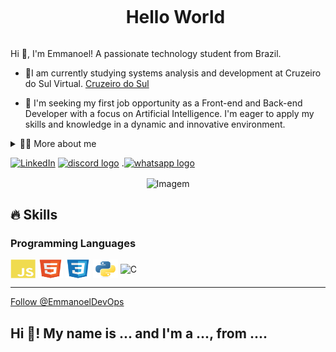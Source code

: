 <!--título-->
<div id="user-content-toc">
  <ul align="center">
    <summary><h1 style="display: inline-block">Hello World</h1></summary>
</div>



<!-- Presentation -->
<p>
  Hi 👋, I'm Emmanoel! A passionate technology student from Brazil.

  
  
  
  
  
  - 🌱I am currently studying systems analysis and development at Cruzeiro do Sul Virtual. [Cruzeiro do Sul](https://www.cruzeirodosulvirtual.com.br/)





  
  - 🔭 I'm seeking my first job opportunity as a Front-end and Back-end Developer with a focus on Artificial Intelligence. I'm eager to apply my skills and knowledge in a dynamic and innovative environment.
</p>





<!-- Dropdown -->
<details>
  <summary>👨‍💻 More about me</summary>

  - 💬 A dynamic and creative 38-year-old professional, married, father, with experience as a Purchasing Assistant, I have developed valuable skills in communication, negotiation and problem-solving.

  - ⚡ I enjoy reading a good book, as well as watching movies and playing games! I believe that our personal interests contribute to a more refined perception for problem-solving..
</details>

<!-- Links -->
[![LinkedIn](https://img.shields.io/badge/LinkedIn-0077B5?style=for-the-badge&logo=linkedin&logoColor=white)](https://www.linkedin.com/in/emmanoelcarvalho/)
[<img src="https://img.shields.io/static/v1?message=Discord&logo=discord&label=&color=7289DA&logoColor=white&labelColor=&style=for-the-badge" height="35" alt="discord logo"  />](https://discord.gg/YwCXWVdv)
.[<img src="https://img.shields.io/static/v1?message=Whatsapp&logo=whatsapp&label=&color=25D366&logoColor=white&labelColor=&style=for-the-badge" height="35" alt="whatsapp logo"  />](https://w.app/zx2iho)




<!-- GIF -->
<p align="center">
  <img align="center" src="https://github.com/user-attachments/assets/80b2bd0a-3baa-486d-ba03-e5c6f2e81f7d" alt="Imagem">
</p>

## 🔥 Skills
<!-- Skills: Programming Languages -->
  <div style="flex-basis: 48%;">
    <h3>Programming Languages</h3>
    <img align="center" alt="Js" height="30" width="40" src="https://raw.githubusercontent.com/devicons/devicon/master/icons/javascript/javascript-plain.svg">
    <img align="center" alt="HTML" height="30" width="40" src="https://raw.githubusercontent.com/devicons/devicon/master/icons/html5/html5-original.svg">
    <img align="center" alt="CSS" height="30" width="40" src="https://raw.githubusercontent.com/devicons/devicon/master/icons/css3/css3-original.svg">
    <img align="center" alt="Python" height="30" width="40" src="https://raw.githubusercontent.com/devicons/devicon/master/icons/python/python-original.svg">
    <img align="center" alt="C" height="30" width="40" src="https://cdn.jsdelivr.net/gh/devicons/devicon/icons/c/c-original.svg">
  </div>

---

 <!-- Place this tag where you want the button to render. -->
<a class="github-button" href="https://github.com/EmmanoelDevOps" data-color-scheme="no-preference: claro_alto_contraste; light: light; dark: dark;" data-size="large" aria-label="Follow @EmmanoelDevOps on GitHub">Follow @EmmanoelDevOps</a>

<h2 align="left">Hi 👋! My name is ... and I'm a ..., from ....</h2>
